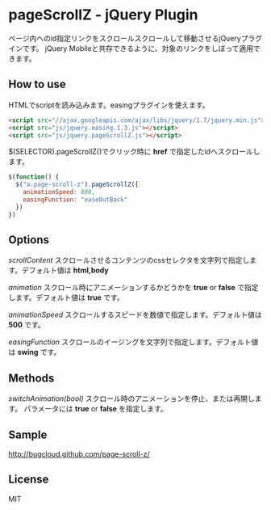 # pageScrollZ - jQuery Plugin

ページ内へのid指定リンクをスクロールスクロールして移動させるjQueryプラグインです。
jQuery Mobileと共存できるように、対象のリンクをしぼって適用できます。

## How to use
HTMLでscriptを読み込みます。easingプラグインを使えます。
```html
<script src="//ajax.googleapis.com/ajax/libs/jquery/1.7/jquery.min.js"></script>
<script src="js/jquery.easing.1.3.js"></script>
<script src="js/jquery.pageScrollZ.js"></script>
```

$(SELECTOR).pageScrollZ()でクリック時に
**href**
で指定したidへスクロールします。

```javascript
$(function() {
  $("a.page-scroll-z").pageScrollZ({
    animationSpeed: 800,
    easingFunction: "easeOutBack"
  })
})
```

## Options

*scrollContent*
スクロールさせるコンテンツのcssセレクタを文字列で指定します。デフォルト値は
**html,body**

*animation*
スクロール時にアニメーションするかどうかを
**true**
 or
**false**
で指定します。デフォルト値は
**true**
です。

*animationSpeed*
スクロールするスピードを数値で指定します。デフォルト値は
**500**
です。

*easingFunction*
スクロールのイージングを文字列で指定します。デフォルト値は
**swing**
です。

## Methods

*switchAnimation(bool)*
スクロール時のアニメーションを停止、または再開します。
パラメータには
**true**
 or
**false**
を指定します。

## Sample
http://bugcloud.github.com/page-scroll-z/

## License
MIT

